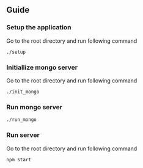 ## Guide

### Setup the application
Go to the root directory and run following command
```
./setup
```

### Initiallize mongo server
Go to the root directory and run following command
```
./init_mongo
```

### Run mongo server
```
./run_mongo
```

### Run server
Go to the root directory and run following command
```
npm start
```

